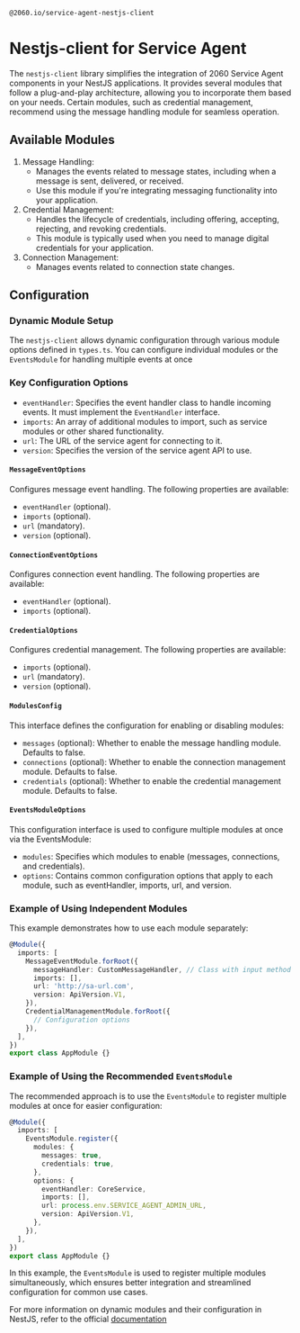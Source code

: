 `@2060.io/service-agent-nestjs-client`
# Nestjs-client for Service Agent
The `nestjs-client` library simplifies the integration of 2060 Service Agent components in your NestJS applications. It provides several modules that follow a plug-and-play architecture, allowing you to incorporate them based on your needs. Certain modules, such as credential management, recommend using the message handling module for seamless operation.

## Available Modules
1. Message Handling:
    - Manages the events related to message states, including when a message is sent, delivered, or received.
    - Use this module if you're integrating messaging functionality into your application.
2. Credential Management:
    - Handles the lifecycle of credentials, including offering, accepting, rejecting, and revoking credentials.
    - This module is typically used when you need to manage digital credentials for your application.
3. Connection Management:
    - Manages events related to connection state changes.

## Configuration
### Dynamic Module Setup
The `nestjs-client` allows dynamic configuration through various module options defined in `types.ts`. You can configure individual modules or the `EventsModule` for handling multiple events at once
### Key Configuration Options
- `eventHandler`: Specifies the event handler class to handle incoming events. It must implement the `EventHandler` interface.
- `imports`: An array of additional modules to import, such as service modules or other shared functionality.
- `url`: The URL of the service agent for connecting to it.
- `version`: Specifies the version of the service agent API to use.

#### `MessageEventOptions`
Configures message event handling. The following properties are available:
- `eventHandler` (optional).
- `imports` (optional).
- `url` (mandatory).
- `version` (optional).
#### `ConnectionEventOptions`
Configures connection event handling. The following properties are available:
- `eventHandler` (optional).
- `imports` (optional).

#### `CredentialOptions`
Configures credential management. The following properties are available:
- `imports` (optional).
- `url` (mandatory).
- `version` (optional).

#### `ModulesConfig`
This interface defines the configuration for enabling or disabling modules:
- `messages` (optional): Whether to enable the message handling module. Defaults to false.
- `connections` (optional): Whether to enable the connection management module. Defaults to false.
- `credentials` (optional): Whether to enable the credential management module. Defaults to false.

#### `EventsModuleOptions`
This configuration interface is used to configure multiple modules at once via the EventsModule:
- `modules`: Specifies which modules to enable (messages, connections, and credentials).
- `options`: Contains common configuration options that apply to each module, such as eventHandler, imports, url, and version.




### Example of Using Independent Modules
This example demonstrates how to use each module separately:
```typescript
@Module({
  imports: [
    MessageEventModule.forRoot({
      messageHandler: CustomMessageHandler, // Class with input method
      imports: [],
      url: 'http://sa-url.com',
      version: ApiVersion.V1,
    }),
    CredentialManagementModule.forRoot({
      // Configuration options
    }),
  ],
})
export class AppModule {}
```

###  Example of Using the Recommended `EventsModule`
The recommended approach is to use the `EventsModule` to register multiple modules at once for easier configuration:
```typescript
@Module({
  imports: [
    EventsModule.register({
      modules: {
        messages: true,
        credentials: true,
      },
      options: {
        eventHandler: CoreService,
        imports: [],
        url: process.env.SERVICE_AGENT_ADMIN_URL,
        version: ApiVersion.V1,
      },
    }),
  ],
})
export class AppModule {}
```
In this example, the `EventsModule` is used to register multiple modules simultaneously, which ensures better integration and streamlined configuration for common use cases.

For more information on dynamic modules and their configuration in NestJS, refer to the official [documentation](https://docs.nestjs.com/fundamentals/dynamic-modules)
